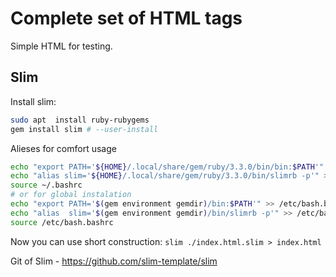 # Complete set of HTML tags

Simple HTML for testing.

## Slim

Install slim:

```bash
sudo apt  install ruby-rubygems
gem install slim # --user-install
```

Alieses for comfort usage

```bash
echo "export PATH='${HOME}/.local/share/gem/ruby/3.3.0/bin/bin:$PATH'" >> ~/.bashrc
echo "alias slim='${HOME}/.local/share/gem/ruby/3.3.0/bin/slimrb -p'" >> ~/.bashrc
source ~/.bashrc
# or for global instalation
echo "export PATH='$(gem environment gemdir)/bin:$PATH'" >> /etc/bash.bashrc
echo "alias  slim='$(gem environment gemdir)/bin/slimrb -p'" >> /etc/bash.bashrc
source /etc/bash.bashrc
```

Now you can use short construction:
`slim ./index.html.slim > index.html`

Git of Slim - https://github.com/slim-template/slim